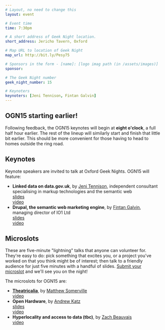 ```yaml
---
# Layout, no need to change this
layout: event

# Event time
time: 7:30pm

# A short address of Geek Night location. 
short_address: Jericho Tavern, Oxford

# Map URL to location of Geek Night
map_url: http://bit.ly/Pesy75

# Sponsors in the form - [name]: [logo imag path (in /assets/images)]
sponsor: 

# The Geek Night number
geek_night_number: 15

# Keynoters
keynoters: [Jeni Tennison, Fintan Galvin]
---
```

<h2>OGN15 starting earlier!</h2>

<p>Following feedback, the OGN15 keynotes will begin at <strong>eight o'clock</strong>, a full half hour earlier. The rest of the lineup will similarly start and finish that little bit earlier. This should be more convenient for those having to head to homes outside the ring road.</p>

<h2>Keynotes</h2>

<p>Keynote speakers are invited to talk at Oxford Geek Nights. OGN15 will feature:</p>

<ul>
<li><strong>Linked data on data.gov.uk</strong>, by <a href="http://www.jenitennison.com/blog" >Jeni Tennison</a>, independent consultant specialising in markup technologies and the semantic web <div class="downloads"><a href="http://media.ogn.s3.amazonaws.com/keynote-JeniTennison.pdf">slides</a></div> <div class="downloads"><a href="http://ogn.s3.amazonaws.com/15-JeniTennison.mp4">video</a></div></li>
<li><strong>Drupal, the semantic web marketing engine</strong>, by <a href="http://www.io1.biz/">Fintan Galvin</a>, managing director of IO1 Ltd <div class="downloads"><a href="http://media.ogn.s3.amazonaws.com/keynote-FintanGalvin.pdf">slides</a></div> <div class="downloads"><a href="http://ogn.s3.amazonaws.com/15-FintanGalvin.mp4">video</a></div></li>
</ul>

<h2>Microslots</h2>

<p>These are five-minute "lightning" talks that anyone can volunteer for. They're easy to do: pick something that excites you, or a project you've worked on that you think might be of interest; then talk to a friendly audience for just five minutes with a handful of slides. <a href="http://natbat.wufoo.com/forms/oxford-geek-night-microslot-proposal/" >Submit your microslot</a> and we'll see you on the night!</p>

<p>The microslots for OGN15 are:</p>

<ul>
<li><strong><a href="http://www.theatricalia.com/" >Theatricalia</a></strong>, by <a href="http://www.dracos.co.uk/" >Matthew Somerville</a> <div class="downloads"><a href="http://ogn.s3.amazonaws.com/15-MatthewSomerville.mp4">video</a></div></li>
<li><strong>Open Hardware</strong>, by <a href="http://www.moorcrofts.com/" >Andrew Katz</a> <div class="downloads"><a href="http://media.ogn.s3.amazonaws.com/microslot-AndrewKatz.pdf">slides</a></div> <div class="downloads"><a href="http://ogn.s3.amazonaws.com/15-AndrewKatz.mp4">video</a></div></li>
<li><strong>Hyperlocality and access to data (tbc)</strong>, by <a href="http://www.zachbeauvais.com/" >Zach Beauvais</a> <div class="downloads"><a href="http://ogn.s3.amazonaws.com/15-ZachBeauvais.mp4">video</a></div></li>
</ul>
